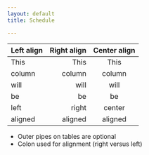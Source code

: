 ```yaml
---
layout: default
title: Schedule

---
```


 Left align | Right align | Center align
:-----------|------------:|:------------:
 This       |        This |     This
 column     |      column |    column
 will       |        will |     will
 be         |          be |      be
 left       |       right |    center
 aligned    |     aligned |   aligned

* Outer pipes on tables are optional
* Colon used for alignment (right versus left)